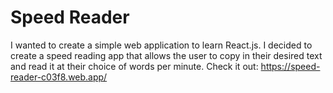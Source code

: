 # Speed Reader

I wanted to create a simple web application to learn React.js. I decided to create a speed reading app that allows the user to copy in their desired text and read it at their choice of words per minute. Check it out: https://speed-reader-c03f8.web.app/
